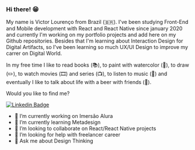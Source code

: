 ### Hi there! 😁

My name is Victor Lourenço from Brazil (🇧🇷). I've been studying Front-End and Mobile development with React and React Native since january 2020 and currently I'm working on my portfolio projects and add here on my Github repositories. Besides that I'm learning about Interaction Design for Digital Artifacts, so I've been learning so much UX/UI Design to improve my carrer on Digital World.

In my free time I like to read books (📚), to paint with watercolor (🎨), to draw (✏️), to watch movies (🎞️) and series (📺), to listen to music (🎵) and eventually I like to talk about life with a beer with friends (🍺).

Would you like to find me?

[![Linkedin Badge](https://img.shields.io/badge/-LinkedIn-blue?style=flat-square&logo=Linkedin&logoColor=white&link=https://www.linkedin.com/in/victor-louren%C3%A7o-a17a34140/)](https://www.linkedin.com/in/victor-louren%C3%A7o-a17a34140/)

- 🔭 I’m currently working on Imersão Alura
- 🌱 I’m currently learning Metadesign
- 👯 I’m looking to collaborate on React/React Native projects
- 🤔 I’m looking for help with freelancer career
- 💬 Ask me about Design Thinking
